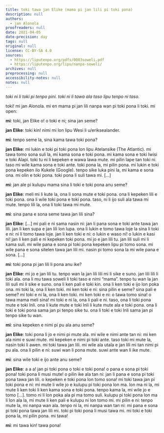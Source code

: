 ```yaml
---
title: toki tawa jan Elike (mama pi jan lili pi toki pona)
description: null
authors:
  - jan Alonola
proofreaders: null
date: 2021-04-05
date-precision: day
tags: null
original: null
license: CC-BY-SA 4.0
sources:
  - https://liputenpo.org/pdfs/0003soweli.pdf
  - https://liputenpo.org/lipu/nanpa-soweli/
archives: null
preprocessing: null
accessibility-notes: null
notes: null
---
```


*toki ni li toki pi tenpo pini. toki ni li tawa ala taso lipu tenpo ni taso.*

toki! mi jan Alonola. mi en mama pi jan lili nanpa wan pi toki pona li toki. mi open:

**mi**: toki, jan Elike o! o toki e ni; sina jan seme?

**jan Elike**: toki kin! nimi mi lon lipu Wesi li u/eriksealander.

**mi**: tenpo seme la, sina kama tawa toki pona?

**jan Elike**: mi lukin e toki pi toki pona lon lipu Atelansike (The Atlantic). mi tawa tomo sona suli la, mi kama sona e toki pona. mi kama sona e toki Iwisi e toki Alapi. toki tu ni li kepeken e wawa lawa mute. mi pilin lape tan toki ni. taso mi wile kama sona e toki ante. toki pona la, mi pilin pona. mi lukin e toki pona kepeken ilo Kukele (Google). tenpo sike luka pini la, mi kama e sona ona. mi olin e toki pona. toki pona li suli tawa mi. [...]

**mi**: jan ale pi kulupu mama sina li toki e toki pona anu seme?

**jan Elike**: meli mi li kute la, ona li sona mute e toki pona. ona li kepeken lili e toki pona. ona li wile toki pona e toki pona. taso, ni li ijo suli ala tawa mi mute. tenpo lili la, ona li toki tawa mi mute.

**mi**: sina pana e sona seme tawa jan lili sina?

**jan Elike**: [...] mi pali e ni sama nasin ni: jan li pana sona e toki ante tawa jan lili. jan li ken supa e jan lili lon lupa. ona li lukin e tomo tawa loje la sina li toki e ni: ni li tomo tawa loje. jan li ken toki e ni: o lukin e waso ni! o lukin e kasi ni! jan li ken pali e ni kepeken toki pona. mi jo e jan lili tu. jan lili suli mi li kama suli. mi wile pana e sona pi toki pona kepeken lipu pi tomo sona. mi wile pana e sona sitelen tawa jan lili mi. nasin pi tomo sona la mi wile pana e sona. [...]

**mi**: toki pona pi jan lili li pona anu ike?

**jan Elike**: mi jo e jan lili tu. tenpo wan la jan lili lili mi li sike e suno. jan lili lili li toki ala. ona li mu tawa soweli li toki taso e nimi “mama”. tenpo tu wan la jan lili suli mi li sike e suno. ona li ken pali e toki kin. ona li ken toki e ijo lon poka ona. mi toki la, ona li ken toki. mi ken toki e ni: sina pilin e seme? sina pali e seme? mi toki e ni la, ona li ken toki. mi ken toki e ni: o tawa tomo sina! o tawa mama meli sina! mi toki e ni la, ona li pali e ni. taso, ona li toki pona mute e toki Inli. ona li kute mute e toki Inli li kute mute ala e toki pona. ona li toki e toki pona sama jan pi tenpo sike tu. ona li toki e toki Inli sama jan pi tenpo sike tu wan.

**mi**: sina kepeken e nimi pi pu ala anu seme?

**jan Elike**: toki pona li jo e nimi pi mute ala. mi wile e nimi ante tan ni: mi ken ala nimi e suwi mute. mi kepeken e nimi pi toki ante. taso toki mi mute la, nasin toki li awen. mi toki tawa jan lili. mi wile ala utala e jan lili mi tan nimi pi pu ala. ona li pilin e ni: suwi wan li pona mute. suwi ante wan li ike mute.

**mi**: sina wile toki e ijo ante anu seme?

**jan Elike**: a a a! jan pi toki pona o toki e toki pona! o pana e sona pi toki pona! toki pona li musi mute! o pilin ike ala tan ni: jan li pana e sona pi toki pona tawa jan lili. o kepeken e toki pona lon tomo sona! mi toki tawa jan pi toki pona e ni: mi mute li wile jo e kulupu pi toki pona lon ma. lon ma ni la, mi mute li ken toki li ken kama sona e toki pona. tenpo kama la, mi wile jo e tomo [...]. tomo ni li lon poka ala pi ma tomo suli. kulupu pi toki pona lon ma li lon ala la, mi mute li ken pali e kulupu ni lon tomo mi. mi pilin e ni: tenpo mute la, mi nanpa wan ala. tenpo ni la, mi nanpa wan tan ni: mi pana e sona pi toki pona tawa jan lili mi. toki pi toki pona li musi tawa mi. mi toki e toki pona la, mi pilin pona. mi tawa!

**mi**: mi tawa kin! tawa pona!
